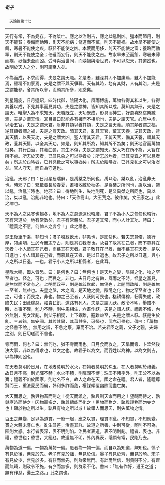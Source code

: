

##### 荀子
　`天論篇第十七`

* * *

天行有常，不為堯存，不為桀亡。應之以治則吉，應之以亂則凶。彊本而節用，則天不能貧；養備而動時，則天不能病；脩道而不貳，則天不能禍。故水旱不能使之飢，寒暑不能使之疾，祆怪不能使之凶。本荒而用侈，則天不能使之富；養略而動罕，則天不能使之全；倍道而妄行，則天不能使之吉。故水旱未至而飢，寒暑未薄而疾，祆怪未至而凶。受時與治世同，而殃禍與治世異，不可以怨天，其道然也。故明於天人之分，則可謂至人矣。

不為而成，不求而得，夫是之謂天職。如是者，雖深其人不加慮焉，雖大不加能焉，雖精不加察焉，夫是之謂不與天爭職。天有其時，地有其財，人有其治，夫是之謂能參。舍其所以參，而願其所參，則惑矣。

列星隨旋，日月遞炤，四時代御，陰陽大化，風雨博施，萬物各得其和以生，各得其養以成，不見其事而見其功，夫是之謂神。皆知其所以成，莫知其無形，夫是之謂天。唯聖人為不求知天。天職既立，天功既成，形具而神生，好惡喜怒哀樂臧焉，夫是之謂天情。耳目鼻口形能各有接而不相能也，夫是之謂天官。心居中虛，以治五官，夫是之謂天君。財非其類以養其類，夫是之謂天養。順其類者謂之福，逆其類者謂之禍，夫是之謂天政。暗其天君，亂其天官，棄其天養，逆其天政，背其天情，以喪天功，夫是之謂大凶。聖人清其天君，正其天官，備其天養，順其天政，養其天情，以全其天功。如是，則知其所為，知其所不為矣；則天地官而萬物役矣。其行曲治，其養曲適，其生不傷，夫是之謂知天。故大巧在所不為，大智在所不慮。所志於天者，已其見象之可以期者矣；所志於地者，已其見宜之可以息者矣；所志於四時者，已其見數之可以事者矣；所志於陰陽者，已其見和之可以治者矣。官人守天，而自為守道也。

治亂，天邪？曰：日月星辰瑞厤，是禹桀之所同也，禹以治，桀以亂，治亂非天也。時邪？曰：繁啟蕃長於春夏，畜積收臧於秋冬，是禹桀之所同也，禹以治，桀以亂，治亂非時也。地邪？曰：得地則生，失地則死，是又禹桀之所同也，禹以治，桀以亂，治亂非地也。詩曰：「天作高山，大王荒之。彼作矣，文王康之。」此之謂也。

天不為人之惡寒也輟冬，地不為人之惡遼遠也輟廣，君子不為小人之匈匈也輟行。天有常道矣，地有常數矣，君子有常體矣。君子道其常，而小人計其功。詩曰：「禮義之不愆，何恤人之言兮！」此之謂也。

楚王後車千乘，非知也；君子啜菽飲水，非愚也，是節然也。若夫志意脩，德行厚，知慮明，生於今而志乎古，則是其在我者也。故君子敬其在己者，而不慕其在天者；小人錯其在己者，而慕其在天者。君子敬其在己者，而不慕其在天者，是以日進也；小人錯其在己者，而慕其在天者，是以日退也。故君子之所以日進，與小人之所以日退，一也。君子小人之所以相縣者，在此耳。

星隊木鳴，國人皆恐。曰：是何也？曰：無何也！是天地之變，陰陽之化，物之罕至者也。怪之，可也；而畏之，非也。夫日月之有蝕，風雨之不時，怪星之黨見，是無世而不常有之。上明而政平，則是雖竝世起，無傷也；上闇而政險，則是雖無一至者，無益也。夫星之隊，木之鳴，是天地之變，陰陽之化，物之罕至者也；怪之，可也；而畏之，非也。物之已至者，人祆則可畏也。楛耕傷稼，耘耨失歲，政險失民；田薉稼惡，糴貴民飢，道路有死人，夫是之謂人祆。政令不明，舉錯不時，本事不理，勉力不時，則牛馬相生，六畜作祆，夫是之謂人祆。禮義不脩，內外無別，男女淫亂，則父子相疑，上下乖離，寇難竝至，夫是之謂人祆。祆是生於亂。三者錯，無安國。其說甚爾，其菑甚慘，可怪也，而亦可畏也。傳曰：「萬物之怪書不說。」無用之辯，不急之察，棄而不治。若夫君臣之義，父子之親，夫婦之別，則日切瑳而不舍也。

雩而雨，何也？曰：無何也，猶不雩而雨也。日月食而救之，天旱而雩，卜筮然後決大事，非以為得求也，以文之也。故君子以為文，而百姓以為神。以為文則吉，以為神則凶也。

在天者莫明於日月，在地者莫明於水火，在物者莫明於珠玉，在人者莫明於禮義。故日月不高，則光暉不赫；水火不積，則暉潤不博；珠玉不睹乎外，則王公不以為寶；禮義不加於國家，則功名不白。故人之命在天，國之命在禮。君人者，隆禮尊賢而王，重法愛民而霸，好利多詐而危，權謀傾覆幽險而盡亡矣。

大天而思之，孰與物畜而制之！從天而頌之，孰與制天命而用之！望時而待之，孰與應時而使之！因物而多之，孰與騁能而化之！思物而物之，孰與理物而勿失之也！願於物之所以生，孰與有物之所以成！故錯人而思天，則失萬物之情。

百王之無變，足以為道貫。一廢一起，應之以貫，理貫不亂。不知貫，不知應變。貫之大體未嘗亡也。亂生其差，治盡其詳。故道之所善，中則可從，畸則不可為，匿則大惑。水行者表深，表不明則陷。治民者表道，表不明則亂。禮者，表也。非禮，昏世也；昏世，大亂也。故道無不明，外內異表，隱顯有常，民陷乃去。

萬物為道一偏，一物為萬物一偏。愚者為一物一偏，而自以為知道，無知也。慎子有見於後，無見於先。老子有見於詘，無見於信。墨子有見於齊，無見於畸。宋子有見於少，無見於多。有後而無先，則群衆無門。有詘而無信，則貴賤不分。有齊而無畸，則政令不施，有少而無多，則群衆不化。書曰：「無有作好，遵王之道；無有作惡，遵王之路。」此之謂也。

* * *

